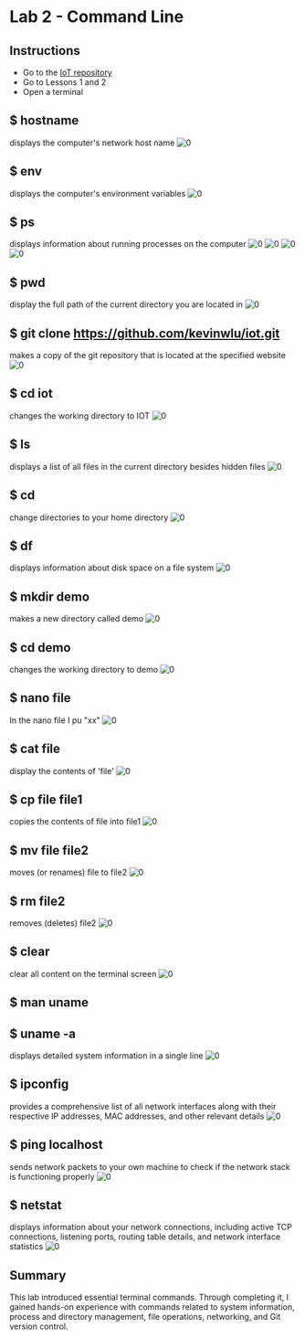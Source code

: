 # Lab 2 - Command Line

## Instructions

- Go to the [IoT repository](https://github.com/kevinwlu/iot) 
- Go to Lessons 1 and 2
- Open a terminal

## $ hostname
displays the computer's network host name
![0](hostname.png)

## $ env
displays the computer's environment variables
![0](env.png)

## $ ps
displays information about running processes on the computer
![0](ps0.png)
![0](ps1.png)
![0](ps2.png)
![0](ps3.png)

## $ pwd
display the full path of the current directory you are located in
![0](pwd.png)

## $ git clone https://github.com/kevinwlu/iot.git
makes a copy of the git repository that is located at the specified website
![0](gitclone.png)

## $ cd iot
changes the working directory to IOT
![0](cd_iot.png)

## $ ls
displays a list of all files in the current directory besides hidden files
![0](ls.png)

## $ cd
change directories to your home directory
![0](cd.png)

## $ df
displays information about disk space on a file system
![0](df.png)

## $ mkdir demo
makes a new directory called demo
![0](mkdir_demo.png)

## $ cd demo
changes the working directory to demo
![0](cd_demo.png)

## $ nano file
In the nano file I pu "xx"
![0](nano.png)

## $ cat file
display the contents of 'file'
![0](cat_file.png)

## $ cp file file1
copies the contents of file into file1
![0](cp_file_file1.png)

## $ mv file file2
moves (or renames) file to file2
![0](mv_file_file2.png)

## $ rm file2
 removes (deletes) file2
![0](rm_file2.png)

## $ clear
clear all content on the terminal screen
![0](clear.png)

## $ man uname


## $ uname -a
displays detailed system information in a single line
![0](uname.png)

## $ ipconfig
provides a comprehensive list of all network interfaces along with their respective IP addresses, MAC addresses, and other relevant details
![0](ipconfig.png)

## $ ping localhost
sends network packets to your own machine to check if the network stack is functioning properly
![0](ping.png)

## $ netstat
displays information about your network connections, including active TCP connections, listening ports, routing table details, and network interface statistics
![0](netstat.png)

## Summary
This lab introduced essential terminal commands. Through completing it, I gained hands-on experience with commands related to system information, process and directory management, file operations, networking, and Git version control.

